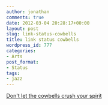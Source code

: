 ```yaml
---
author: jonathan
comments: true
date: 2012-03-04 20:28:17+00:00
layout: post
slug: link-status-cowbells
title: link status cowbells
wordpress_id: 777
categories:
- Arts
post_format:
- Status
tags:
- jazz
---
```


[Don't let the cowbells crush your spirit](http://ourgodisspeed.blogspot.com/2012/03/cowbell-as-alien-to-german-spirit.html)



